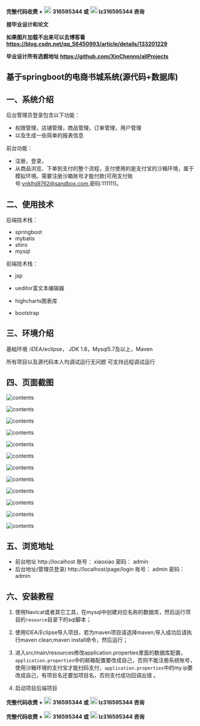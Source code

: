**完整代码收费 +  <img src="pictures/qq.svg" width="20"> 316595344     或   <img src="pictures/weChat.svg" width="20"> lz316595344  咨询** 

**接毕业设计和论文**

**如果图片加载不出来可以去博客看 https://blog.csdn.net/qq_56450993/article/details/133201229**

**毕业设计所有选题地址 https://github.com/XinChennn/allProjects**

## 基于springboot的电商书城系统(源代码+数据库)

## 一、系统介绍

后台管理员登录包含以下功能：

- 权限管理，店铺管理，商品管理，订单管理，用户管理
- 以及生成一些简单的报表信息

前台功能：

- 注册，登录，
- 从商品浏览、下单到支付的整个流程，支付使用的是支付宝的沙箱环境，属于模拟环境。需要注册沙箱账号才能付款(可用支付账号:ynkltg9762@sandbox.com,密码:111111)。

## 二、使用技术
后端技术栈：

- springboot
- mybatis
- shiro
- mysql

前端技术栈：

- jsp

- ueditor富文本编辑器

- highcharts图表库

- bootstrap

## 三、环境介绍

基础环境 :IDEA/eclipse， JDK 1.8，Mysql5.7及以上，Maven

所有项目以及源代码本人均调试运行无问题 可支持远程调试运行

## 四、页面截图

![contents](./pictures/picture1.png)

![contents](./pictures/picture2.png)

![contents](./pictures/picture3.png)

![contents](./pictures/picture4.png)

![contents](./pictures/picture5.png)

![contents](./pictures/picture6.png)

![contents](./pictures/picture7.png)

![contents](./pictures/picture8.png)

![contents](./pictures/picture9.png)

![contents](./pictures/picture10.png)

![contents](./pictures/picture11.png)

![contents](./pictures/picture12.png)

## 五、浏览地址

  - 前台地址  http://localhost  账号： xiaoxiao   密码： admin
  - 后台地址(管理员登录) http://localhost/page/login  账号： admin  密码：admin

## 六、安装教程

1. 使用Navicat或者其它工具，在mysql中创建对应名称的数据库，然后运行项目的`resource`目录下的sql脚本；

2. 使用IDEA/Eclipse导入项目，若为maven项目请选择maven;导入成功后请执行maven clean;maven install命令，然后运行；

3. 进入src/main/resources修改application.properties里面的数据库配置，`application.properties`中的邮箱配置要改成自己，否则不能注册系统账号，使用沙箱环境的支付宝才能扫码支付，`application.properties`中的my.ip要改成自己，有项目名还要加项目名，否则支付成功回调出错 。

4. 启动项目后端项目



**完整代码收费 +  <img src="pictures/qq.svg" width="20"> 316595344     或   <img src="pictures/weChat.svg" width="20"> lz316595344  咨询** 

**完整代码收费 +  <img src="pictures/qq.svg" width="20"> 316595344     或   <img src="pictures/weChat.svg" width="20"> lz316595344  咨询** 
